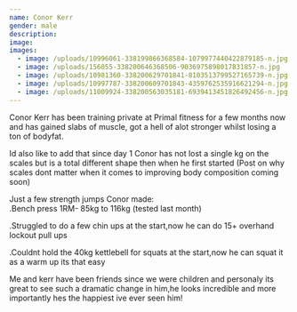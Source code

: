 ```yaml
---
name: Conor Kerr
gender: male
description:
image:
images:
  - image: /uploads/10996061-338199866368584-1079977440422879185-n.jpg
  - image: /uploads/156055-338200646368506-9036975898017831857-n.jpg
  - image: /uploads/10981360-338200629701841-8103513799527165739-n.jpg
  - image: /uploads/10997787-338200609701843-4359762535916621294-n.jpg
  - image: /uploads/11009924-338200563035181-6939413451826492456-n.jpg
---
```



Conor Kerr has been training private at Primal fitness for a few months now and has gained slabs of muscle, got a hell of alot stronger whilst losing a ton of bodyfat.

Id also like to add that since day 1 Conor has not lost a single kg on the scales but is a total different shape then when he first started (Post on why scales dont matter when it comes to improving body composition coming soon)

Just a few strength jumps Conor made:
<br>.Bench press 1RM- 85kg to 116kg (tested last month)

.Struggled to do a few chin ups at the start,now he can do 15+ overhand lockout pull ups

.Couldnt hold the 40kg kettlebell for squats at the start,now he can squat it as a warm up its that easy

Me and kerr have been friends since we were children and personaly its great to see such a dramatic change in him,he looks incredible and more importantly hes the happiest ive ever seen him!